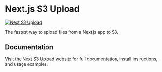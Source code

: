 # Next.js S3 Upload

[![Next S3 Upload](https://next-s3-upload.codingvalue.com/og-image.png)](https://next-s3-upload.codingvalue.com/)

The fastest way to upload files from a Next.js app to S3.

## Documentation

Visit the [Next S3 Upload website](https://next-s3-upload.codingvalue.com/) for full documentation, install instructions, and usage examples.
